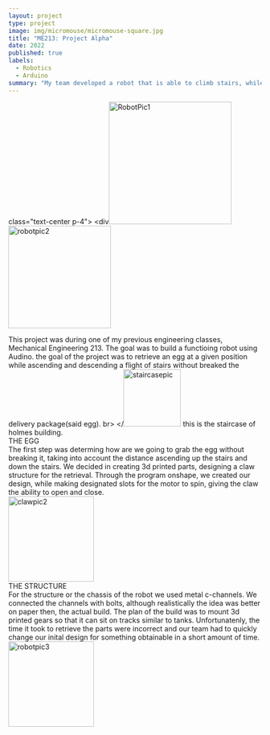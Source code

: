```yaml
---
layout: project
type: project
image: img/micromouse/micromouse-square.jpg
title: "ME213: Project Alpha"
date: 2022
published: true
labels:
  - Robotics
  - Arduino
summary: "My team developed a robot that is able to climb stairs, while transporting an egg without breaking."
---
```


 class="text-center p-4">
<div<img width="244" alt="RobotPic1" src="https://github.com/user-attachments/assets/42eaaf47-967e-4d3f-8bba-4039da0e9dc5" />
<img width="204" alt="robotpic2" src="https://github.com/user-attachments/assets/eaa08eac-6867-4c30-9d23-d6272ae8ef64" />

</div>

This project was during one of my previous engineering classes, Mechanical Engineering 213. The goal was to build a functioing robot using Audino. the goal of the project was to retrieve an egg at a given position while ascending and descending a flight of stairs without breaked the delivery package(said egg).
br>
</<img width="114" alt="staircasepic" src="https://github.com/user-attachments/assets/04501dea-4b9b-4aa9-b7cb-bbaa5f5ba567" />
this is the staircase of holmes building.
</br>
THE EGG
</br>
The first step was determing how are we going to grab the egg without breaking it, taking into account the distance ascending up the stairs and down the stairs. We decided in creating 3d printed parts, designing a claw structure for the retrieval. Through the program onshape, we created our design, while making designated slots for the motor to spin, giving the claw the ability to open and close. 
</br>
<img width="170" alt="clawpic2" src="https://github.com/user-attachments/assets/4dd92408-b65d-47aa-82fc-27b4b8203f1c" />
</br>
THE STRUCTURE
</br>
For the structure or the chassis of the robot we used metal c-channels. We connected the channels with bolts, although realistically the idea was better on paper then, the actual build. The plan of the build was to mount 3d printed gears so that it can sit on tracks similar to tanks. Unfortunatenly, the time it took to retrieve the parts were incorrect and our team had to quickly change our inital design for something obtainable in a short amount of time. 
</br>
<img width="170" alt="robotpic3" src="https://github.com/user-attachments/assets/bffc02d6-1724-42f5-a782-f13761b611d8" />
</br>


